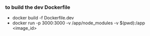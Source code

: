 ### to build the dev Dockerfile
* docker build -f Dockerfile.dev
* docker run -p 3000:3000 -v /app/node_modules -v $(pwd):/app <image_id>



